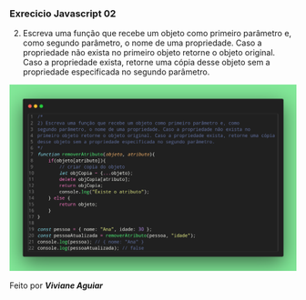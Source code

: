 ### Exrecicio Javascript 02

2) Escreva uma função que recebe um objeto como primeiro parâmetro e, como
segundo parâmetro, o nome de uma propriedade. Caso a propriedade não exista no
primeiro objeto retorne o objeto original. Caso a propriedade exista, retorne uma cópia
desse objeto sem a propriedade especificada no segundo parâmetro.

<img src="../img/exercicio-02.png">

Feito por ***Viviane Aguiar***